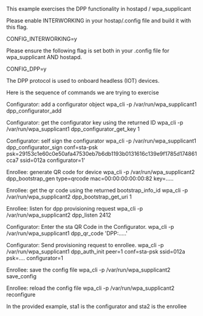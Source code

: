 This example exercises the DPP functionality in hostapd / wpa\_supplicant

Please enable  INTERWORKING in your hostap/.config file and build it with this flag.

CONFIG\_INTERWORKING=y

Please ensure the following flag is set both in your .config file for wpa\_supplicant AND hostapd.

CONFIG\_DPP=y

The DPP protocol is used to onboard headless (IOT) devices.

Here is the sequence of commands we are trying to exercise

Configurator: add a configurator object
wpa\_cli -p /var/run/wpa\_supplicant1  dpp\_configurator\_add  

Configurator: get the configurator key using the returned ID
wpa\_cli -p /var/run/wpa\_supplicant1  dpp\_configurator\_get\_key 1

Configurator: self sign the configurator
wpa\_cli -p /var/run/wpa\_supplicant1  dpp\_configurator\_sign conf=sta-psk psk=29153c1e60c0e50afa47530eb7b6db1193b0131616c139e9f1785d174861cca7 ssid=012a configurator=1'

Enrollee: generate QR code for device
wpa\_cli -p /var/run/wpa\_supplicant2 dpp\_bootstrap\_gen  type=qrcode mac=00:00:00:00:00:82 key=.....

Enrollee: get the qr code using the returned bootstrap\_info\_id
wpa\_cli -p /var/run/wpa\_supplicant2 dpp\_bootstrap\_get\_uri 1

Enrollee: listen for dpp provisioning request
wpa\_cli -p /var/run/wpa\_supplicant2 dpp\_listen 2412

Configurator:  Enter the sta QR Code in the Configurator.
wpa\_cli -p /var/run/wpa\_supplicant1  dpp\_qr\_code 'DPP:.....'

Configurator: Send provisioning request to enrollee. 
wpa\_cli -p /var/run/wpa\_supplicant1  dpp\_auth\_init peer=1 conf=sta-psk ssid=012a psk=.... configurator=1

Enrollee: save the config file
wpa\_cli -p /var/run/wpa\_supplicant2 save\_config

Enrollee:  reload the config file
wpa\_cli -p /var/run/wpa\_supplicant2 reconfigure

In the provided example, sta1 is the configurator and sta2 is the enrollee

